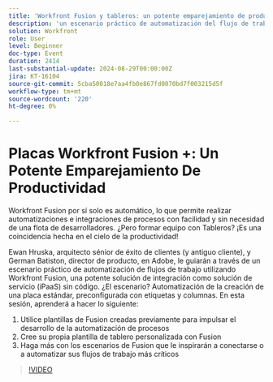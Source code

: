 ```yaml
---
title: 'Workfront Fusion y tableros: un potente emparejamiento de productividad'
description: 'un escenario práctico de automatización del flujo de trabajo con Workfront Fusion, una potente solución de integración de Platform as a Service (iPaaS) sin código. ¿El escenario? Automatización de la creación de una placa estándar, preconfigurada con etiquetas y columnas. En esta sesión, aprenderá a hacer lo siguiente: 1. Utilice plantillas de Fusion creadas previamente para impulsar el desarrollo de la automatización de procesos 2. Cree su propia plantilla de tablero personalizada con Fusion 3. Haga más con los escenarios de Fusion que le inspirarán a conectarse o a automatizar sus flujos de trabajo más críticos'
solution: Workfront
role: User
level: Beginner
doc-type: Event
duration: 2414
last-substantial-update: 2024-08-29T00:00:00Z
jira: KT-16104
source-git-commit: 5cba50018e7aa4fb0e867fd0070bd7f003215d5f
workflow-type: tm+mt
source-wordcount: '220'
ht-degree: 0%

---
```



# Placas Workfront Fusion +: Un Potente Emparejamiento De Productividad

Workfront Fusion por sí solo es automático, lo que permite realizar automatizaciones e integraciones de procesos con facilidad y sin necesidad de una flota de desarrolladores. ¿Pero formar equipo con Tableros? ¡Es una coincidencia hecha en el cielo de la productividad!

Ewan Hruska, arquitecto sénior de éxito de clientes (y antiguo cliente), y German Batiston, director de producto, en Adobe, le guiarán a través de un escenario práctico de automatización de flujos de trabajo utilizando Workfront Fusion, una potente solución de integración como solución de servicio (iPaaS) sin código. ¿El escenario? Automatización de la creación de una placa estándar, preconfigurada con etiquetas y columnas. En esta sesión, aprenderá a hacer lo siguiente:

1. Utilice plantillas de Fusion creadas previamente para impulsar el desarrollo de la automatización de procesos
2. Cree su propia plantilla de tablero personalizada con Fusion
3. Haga más con los escenarios de Fusion que le inspirarán a conectarse o a automatizar sus flujos de trabajo más críticos

>[!VIDEO](https://video.tv.adobe.com/v/3433219/?learn=on)
